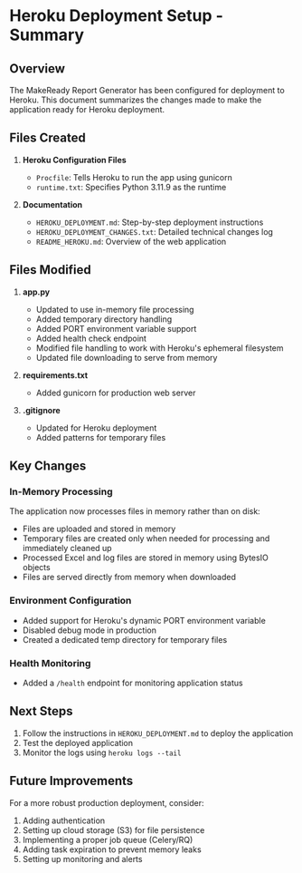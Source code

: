 # Heroku Deployment Setup - Summary

## Overview

The MakeReady Report Generator has been configured for deployment to Heroku. This document summarizes the changes made to make the application ready for Heroku deployment.

## Files Created

1. **Heroku Configuration Files**
   - `Procfile`: Tells Heroku to run the app using gunicorn
   - `runtime.txt`: Specifies Python 3.11.9 as the runtime

2. **Documentation**
   - `HEROKU_DEPLOYMENT.md`: Step-by-step deployment instructions
   - `HEROKU_DEPLOYMENT_CHANGES.txt`: Detailed technical changes log
   - `README_HEROKU.md`: Overview of the web application

## Files Modified

1. **app.py**
   - Updated to use in-memory file processing
   - Added temporary directory handling
   - Added PORT environment variable support
   - Added health check endpoint
   - Modified file handling to work with Heroku's ephemeral filesystem
   - Updated file downloading to serve from memory

2. **requirements.txt**
   - Added gunicorn for production web server

3. **.gitignore**
   - Updated for Heroku deployment
   - Added patterns for temporary files

## Key Changes

### In-Memory Processing

The application now processes files in memory rather than on disk:
- Files are uploaded and stored in memory
- Temporary files are created only when needed for processing and immediately cleaned up
- Processed Excel and log files are stored in memory using BytesIO objects
- Files are served directly from memory when downloaded

### Environment Configuration

- Added support for Heroku's dynamic PORT environment variable
- Disabled debug mode in production
- Created a dedicated temp directory for temporary files

### Health Monitoring

- Added a `/health` endpoint for monitoring application status

## Next Steps

1. Follow the instructions in `HEROKU_DEPLOYMENT.md` to deploy the application
2. Test the deployed application
3. Monitor the logs using `heroku logs --tail`

## Future Improvements

For a more robust production deployment, consider:
1. Adding authentication
2. Setting up cloud storage (S3) for file persistence
3. Implementing a proper job queue (Celery/RQ)
4. Adding task expiration to prevent memory leaks
5. Setting up monitoring and alerts
